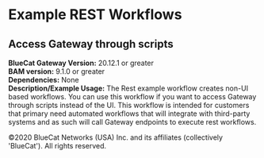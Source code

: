 # **Example REST Workflows**
## Access Gateway through scripts

**BlueCat Gateway Version:** 20.12.1 or greater <br/>
**BAM version:** 9.1.0 or greater <br/>
**Dependencies:** None <br/>
**Description/Example Usage:** The Rest example workflow creates non-UI based workflows. You can use this workflow if you want to access Gateway through scripts instead of the UI. This workflow is intended for customers that primary need automated workflows that will integrate with third-party systems and as such will call Gateway endpoints to execute rest workflows.

©2020 BlueCat Networks (USA) Inc. and its affiliates (collectively 'BlueCat'). All rights reserved.
